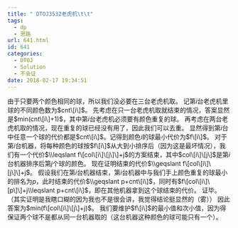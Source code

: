 ```yaml
---
title: " DTOJ3532老虎机\t\t"
tags:
  - dp
  - 思路
url: 641.html
id: 641
categories:
  - DTOJ
  - Solution
  - 不会证
date: 2018-02-17 19:34:51
---
```


由于只要两个颜色相同的球，所以我们没必要在三台老虎机取。 记第$i$台老虎机里球的不同颜色数为$cnt\[i\]$。 先考虑在只一台老虎机取就结束的情况，答案显然是$min(cnt\[i\]+1)$，其中第$i$台老虎机必须要有颜色重复的球。 再考虑在两台老虎机取的情况，现在重复的球已经没有用了，因此我们可以去重。 显然得到第$i$台中任意一个球的代价都是$cnt\[i\]$。记得到颜色$i$的球最小代价为$f\[i\]$。 对于第$i$台机器，将每种颜色的球按$f\[i\]$从大到小排序后（因为这是最坏情况），我们有一个代价$\\leqslant f\[col\[i\]\[j\]\]+j$的方案结束，其中$col\[i\]\[j\]$是第$i$台机器排序后第$j$个球的颜色。 现在证明结束的代价$\\geqslant f\[col\[i\]\[j\]\]+j$。 假设我们在第$i$台机器结束，第$i$台机器中与我们手上颜色重复的球最小的排名为$p$，此时结束的代价$\\geqslant p+cnt\[i\]$，同时有$f\[col\[i\]\[p\]\]+j\\leqslant p+cnt\[i\]$，即在其他机器拿到这个球结束的代价。 证毕。 （其实证明是我瞎口糊的因为我也不是很会讲，我觉得结论挺显然的（雾）） 因此答案为$min(f\[col\[i\]\[j\]+j)$。 我们要维护$f\[i\]$的最小值和次小值，因为得保证两个球不是都从同一台机器取的（这台机器这种颜色的球可能只有一个）。